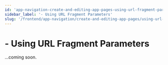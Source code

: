 ```yaml
---
id: 'app-navigation-create-and-editing-app-pages-using-url-fragment-parameters'
sidebar_label: '- Using URL Fragment Parameters'
slug: '/frontend/app-navigation/create-and-editing-app-pages/using-url-fragment-parameters'
---
```


# - Using URL Fragment Parameters

...coming soon.
